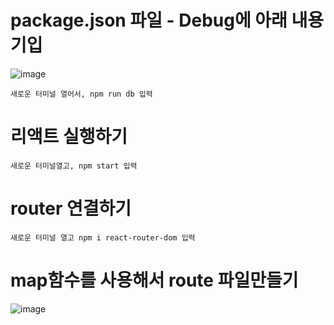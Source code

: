 # package.json 파일 - Debug에 아래 내용 기입
![image](https://github.com/YENAZIGMINA/react_basic/assets/129706758/9939e45d-f5d9-43c3-94ef-4eb8eecc5d38)

    새로운 터미널 열어서, npm run db 입력

# 리액트 실행하기
    새로운 터미널열고, npm start 입력

# router 연결하기 
    새로운 터미널 열고 npm i react-router-dom 입력



# map함수를 사용해서 route 파일만들기
![image](https://github.com/YENAZIGMINA/react_basic/assets/129706758/6d77752b-79ea-41ff-a12c-a2a739ee7c90)

